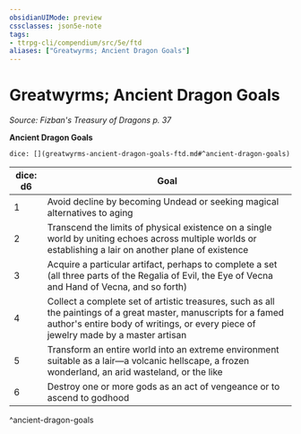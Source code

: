 ```yaml
---
obsidianUIMode: preview
cssclasses: json5e-note
tags:
- ttrpg-cli/compendium/src/5e/ftd
aliases: ["Greatwyrms; Ancient Dragon Goals"]
---
```

# Greatwyrms; Ancient Dragon Goals
*Source: Fizban's Treasury of Dragons p. 37* 

**Ancient Dragon Goals**

`dice: [](greatwyrms-ancient-dragon-goals-ftd.md#^ancient-dragon-goals)`

| dice: d6 | Goal |
|----------|------|
| 1 | Avoid decline by becoming Undead or seeking magical alternatives to aging |
| 2 | Transcend the limits of physical existence on a single world by uniting echoes across multiple worlds or establishing a lair on another plane of existence |
| 3 | Acquire a particular artifact, perhaps to complete a set (all three parts of the Regalia of Evil, the Eye of Vecna and Hand of Vecna, and so forth) |
| 4 | Collect a complete set of artistic treasures, such as all the paintings of a great master, manuscripts for a famed author's entire body of writings, or every piece of jewelry made by a master artisan |
| 5 | Transform an entire world into an extreme environment suitable as a lair—a volcanic hellscape, a frozen wonderland, an arid wasteland, or the like |
| 6 | Destroy one or more gods as an act of vengeance or to ascend to godhood |
^ancient-dragon-goals